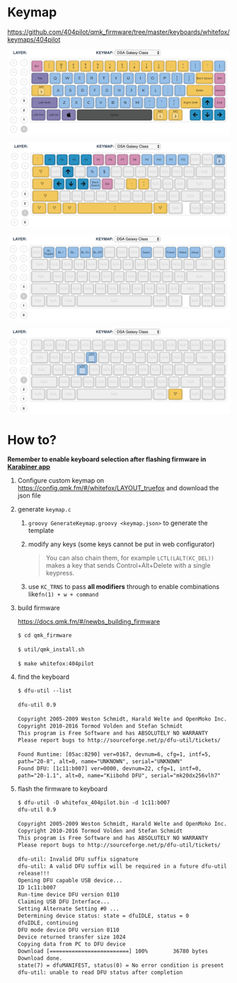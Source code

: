 # Keymap

https://github.com/404pilot/qmk_firmware/tree/master/keyboards/whitefox/keymaps/404pilot

![layer_0](layers/layer_0.png)

![layer_1](layers/layer_1.png)

![layer_2](layers/layer_2.png)

![layer_3](layers/layer_3.png)

# How to?

**Remember to enable keyboard selection after flashing firmware in [Karabiner app](https://github.com/404pilot/.dotfiles/blob/master/karabiner/karabiner.json)**

1. Configure custom keymap on https://config.qmk.fm/#/whitefox/LAYOUT_truefox and download the json file

2. generate `keymap.c`

   1. `groovy GenerateKeymap.groovy <keymap.json>` to generate the template

   2. modify any keys (some keys cannot be put in web configurator)

      > You can also chain them, for example `LCTL(LALT(KC_DEL))` makes a key that sends Control+Alt+Delete with a single keypress.

   3. use `KC_TRNS` to pass **all modifiers** through to enable combinations like`fn(1) + w + command`

3. build firmware

   https://docs.qmk.fm/#/newbs_building_firmware

   ```shell
   $ cd qmk_firmware
   
   $ util/qmk_install.sh
   
   $ make whitefox:404pilot
   ```

4. find the keyboard

   ```shell
   $ dfu-util --list
   
   dfu-util 0.9
   
   Copyright 2005-2009 Weston Schmidt, Harald Welte and OpenMoko Inc.
   Copyright 2010-2016 Tormod Volden and Stefan Schmidt
   This program is Free Software and has ABSOLUTELY NO WARRANTY
   Please report bugs to http://sourceforge.net/p/dfu-util/tickets/
   
   Found Runtime: [05ac:8290] ver=0167, devnum=6, cfg=1, intf=5, path="20-8", alt=0, name="UNKNOWN", serial="UNKNOWN"
   Found DFU: [1c11:b007] ver=0000, devnum=22, cfg=1, intf=0, path="20-1.1", alt=0, name="Kiibohd DFU", serial="mk20dx256vlh7"
   ```

5. flash the firmware to keyboard

   ```shell
   $ dfu-util -D whitefox_404pilot.bin -d 1c11:b007
   dfu-util 0.9
   
   Copyright 2005-2009 Weston Schmidt, Harald Welte and OpenMoko Inc.
   Copyright 2010-2016 Tormod Volden and Stefan Schmidt
   This program is Free Software and has ABSOLUTELY NO WARRANTY
   Please report bugs to http://sourceforge.net/p/dfu-util/tickets/
   
   dfu-util: Invalid DFU suffix signature
   dfu-util: A valid DFU suffix will be required in a future dfu-util release!!!
   Opening DFU capable USB device...
   ID 1c11:b007
   Run-time device DFU version 0110
   Claiming USB DFU Interface...
   Setting Alternate Setting #0 ...
   Determining device status: state = dfuIDLE, status = 0
   dfuIDLE, continuing
   DFU mode device DFU version 0110
   Device returned transfer size 1024
   Copying data from PC to DFU device
   Download	[=========================] 100%        36780 bytes
   Download done.
   state(7) = dfuMANIFEST, status(0) = No error condition is present
   dfu-util: unable to read DFU status after completion
   ```


